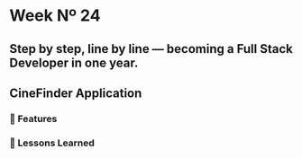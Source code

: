 # Week Nº 24

## Step by step, line by line — becoming a Full Stack Developer in one year.

## CineFinder Application

### 📌 Features

### 🧠 Lessons Learned
